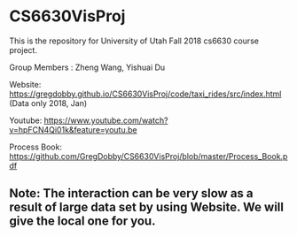 # CS6630VisProj

This is the repository for University of Utah Fall 2018 cs6630 course project.

Group Members : Zheng Wang, Yishuai Du

Website: https://gregdobby.github.io/CS6630VisProj/code/taxi_rides/src/index.html (Data only 2018, Jan) 


Youtube: https://www.youtube.com/watch?v=hpFCN4Qi01k&feature=youtu.be

Process Book: https://github.com/GregDobby/CS6630VisProj/blob/master/Process_Book.pdf



## Note: The interaction can be very slow as a result of large data set by using Website. We will give  the local one for you. 
